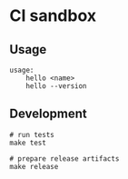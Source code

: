 # CI sandbox

## Usage

```
usage:
    hello <name>
    hello --version
```

## Development

```
# run tests
make test

# prepare release artifacts
make release
```
